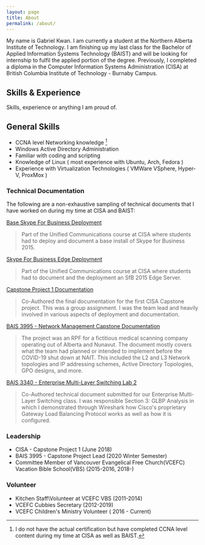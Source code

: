 ```yaml
---
layout: page
title: About
permalink: /about/
---
```

My name is Gabriel Kwan. I am currently a student at the Northern Alberta Institute of Technology. I am finishing up my last class for the Bachelor of Applied Information Systems Technology (BAIST) and will be looking for internship to fulfil the applied portion of the degree. Previously, I completed a diploma in the Computer Information Systems Administration (CISA) at British Columbia Institute of Technology - Burnaby Campus.

## Skills & Experience

Skills, experience or anything I am proud of.

## General Skills
   
   - CCNA level Networking knowledge  [^1] 
   - Windows Active Directory Administration
   - Familiar with coding and scripting 
   - Knowledge of Linux ( most experience with Ubuntu, Arch, Fedora )
   - Experience with Virtualization Technologies ( VMWare VSphere, Hyper-V, ProxMox )

### Technical Documentation
   
  The following are a non-exhaustive sampling of technical documents that I have worked on during my time at CISA and BAIST:

   [Base Skype For Business Deployment](/assets/PDF/ResearchLab.pdf)

   > Part of the Unified Communications course at CISA where students had to deploy and document a base install of Skype for Business 2015.

   [Skype For Business Edge Deployment](/assets/PDF/Lab9-EdgeDcoumentation-Gabrielk.pdf)

   > Part of the Unified Communications course at CISA where students had to document and the deployment an SfB 2015 Edge Server.

   [Capstone Project 1 Documentation](/assets/PDF/CaptstoneProject1.pdf)

   > Co-Authored the final documentation for the first CISA Capstone project. This was a group assignment. I was the team lead and heavily involved in various aspects of deployment and documentation.

   [BAIS 3995 - Network Management Capstone Documentation](/assets/PDF/Team3%20-%20Technical%20Documentation.pdf)

   > The project was an RPF for a fictitious medical scanning company operating out of Alberta and Nunavut. The document mostly covers what the team had planned or intended to implement before the COVID-19 shut down at NAIT. This included the L2 and L3 Network topologies and IP addressing schemes, Active Directory Topologies, GPO designs, and more.

   [BAIS 3340 - Enterprise Multi-Layer Switching Lab 2](/assets/PDF/BAIS3430%20-%20LAB2.pdf)

   > Co-Authored technical document submitted for our Enterprise Multi-Layer Switching class. I was responsible Section 3: GLBP Analysis in which I demonstrated through Wireshark how Cisco's proprietary Gateway Load Balancing Protocol works as well as how it is configured.  


### Leadership

- CISA -  Capstone Project 1 (June 2018)
- BAIS 3995 - Capstone Project Lead (2020 Winter Semester)
- Committee Member of Vancouver Evangelical Free Church(VCEFC) Vacation Bible School(VBS) (2015-2016, 2018-)

### Volunteer

- Kitchen Staff\Volunteer at VCEFC VBS (2011-2014)
- VCEFC Cubbies Secretary  (2012-2019)
- VCEFC Children's Ministry Volunteer ( 2016 - Current)


[^1]: I do not have the actual certification but have completed CCNA level content during my time at CISA as well as BAIST. 